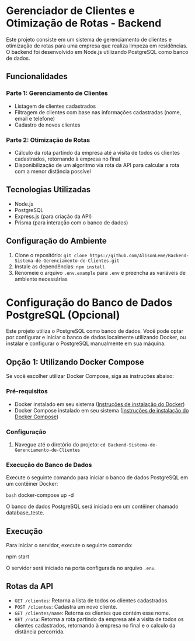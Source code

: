 # Gerenciador de Clientes e Otimização de Rotas - Backend

Este projeto consiste em um sistema de gerenciamento de clientes e otimização de rotas para uma empresa que realiza limpeza em residências. O backend foi desenvolvido em Node.js utilizando PostgreSQL como banco de dados.

## Funcionalidades

### Parte 1: Gerenciamento de Clientes

- Listagem de clientes cadastrados
- Filtragem de clientes com base nas informações cadastradas (nome, email e telefone)
- Cadastro de novos clientes

### Parte 2: Otimização de Rotas

- Cálculo da rota partindo da empresa até a visita de todos os clientes cadastrados, retornando à empresa no final
- Disponibilização de um algoritmo via rota da API para calcular a rota com a menor distância possível

## Tecnologias Utilizadas

- Node.js
- PostgreSQL
- Express.js (para criação da API)
- Prisma (para interação com o banco de dados)

## Configuração do Ambiente

1. Clone o repositório: `git clone https://github.com/AlisonLeme/Backend-Sistema-de-Gerenciamento-de-Clientes.git`
2. Instale as dependências: `npm install`
3. Renomeie o arquivo `.env.example` para `.env` e preencha as variáveis de ambiente necessárias

# Configuração do Banco de Dados PostgreSQL (Opcional)

Este projeto utiliza o PostgreSQL como banco de dados. Você pode optar por configurar e iniciar o banco de dados localmente utilizando Docker, ou instalar e configurar o PostgreSQL manualmente em sua máquina.

## Opção 1: Utilizando Docker Compose

Se você escolher utilizar Docker Compose, siga as instruções abaixo:

### Pré-requisitos

- Docker instalado em seu sistema ([Instruções de instalação do Docker](https://docs.docker.com/get-docker/))
- Docker Compose instalado em seu sistema ([Instruções de instalação do Docker Compose](https://docs.docker.com/compose/install/))

### Configuração

1. Navegue até o diretório do projeto: `cd Backend-Sistema-de-Gerenciamento-de-Clientes`

### Execução do Banco de Dados

Execute o seguinte comando para iniciar o banco de dados PostgreSQL em um contêiner Docker:

`bash`
docker-compose up -d

O banco de dados PostgreSQL será iniciado em um contêiner chamado database_teste.

## Execução

Para iniciar o servidor, execute o seguinte comando:

npm start

O servidor será iniciado na porta configurada no arquivo `.env`.

## Rotas da API

- `GET /clientes`: Retorna a lista de todos os clientes cadastrados.
- `POST /clientes`: Cadastra um novo cliente.
- `GET /clientes/name`: Retorna os clientes que contém esse nome.
- `GET /rota`: Retorna a rota partindo da empresa até a visita de todos os clientes cadastrados, retornando à empresa no final e o calculo da distância percorrida.




